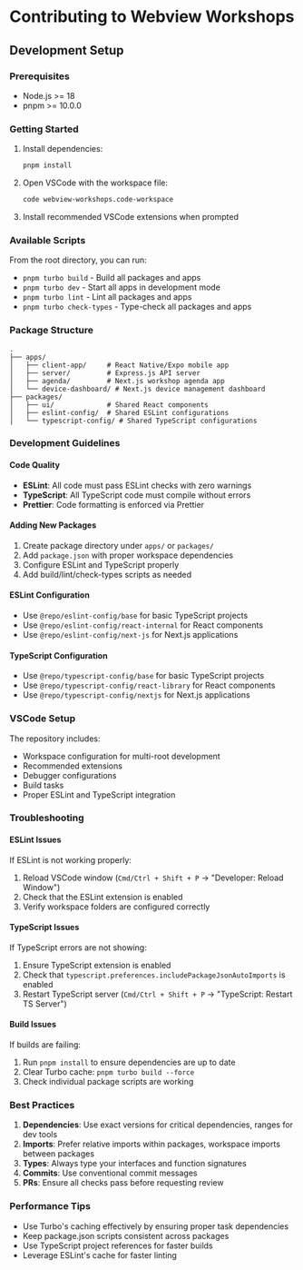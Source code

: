# Contributing to Webview Workshops

## Development Setup

### Prerequisites

- Node.js >= 18
- pnpm >= 10.0.0

### Getting Started

1. Install dependencies:

   ```bash
   pnpm install
   ```

2. Open VSCode with the workspace file:

   ```bash
   code webview-workshops.code-workspace
   ```

3. Install recommended VSCode extensions when prompted

### Available Scripts

From the root directory, you can run:

- `pnpm turbo build` - Build all packages and apps
- `pnpm turbo dev` - Start all apps in development mode
- `pnpm turbo lint` - Lint all packages and apps
- `pnpm turbo check-types` - Type-check all packages and apps

### Package Structure

```
.
├── apps/
│   ├── client-app/     # React Native/Expo mobile app
│   ├── server/         # Express.js API server
│   ├── agenda/         # Next.js workshop agenda app
│   └── device-dashboard/ # Next.js device management dashboard
├── packages/
│   ├── ui/             # Shared React components
│   ├── eslint-config/  # Shared ESLint configurations
│   └── typescript-config/ # Shared TypeScript configurations
```

### Development Guidelines

#### Code Quality

- **ESLint**: All code must pass ESLint checks with zero warnings
- **TypeScript**: All TypeScript code must compile without errors
- **Prettier**: Code formatting is enforced via Prettier

#### Adding New Packages

1. Create package directory under `apps/` or `packages/`
2. Add `package.json` with proper workspace dependencies
3. Configure ESLint and TypeScript properly
4. Add build/lint/check-types scripts as needed

#### ESLint Configuration

- Use `@repo/eslint-config/base` for basic TypeScript projects
- Use `@repo/eslint-config/react-internal` for React components
- Use `@repo/eslint-config/next-js` for Next.js applications

#### TypeScript Configuration

- Use `@repo/typescript-config/base` for basic TypeScript projects
- Use `@repo/typescript-config/react-library` for React components
- Use `@repo/typescript-config/nextjs` for Next.js applications

### VSCode Setup

The repository includes:

- Workspace configuration for multi-root development
- Recommended extensions
- Debugger configurations
- Build tasks
- Proper ESLint and TypeScript integration

### Troubleshooting

#### ESLint Issues

If ESLint is not working properly:

1. Reload VSCode window (`Cmd/Ctrl + Shift + P` → "Developer: Reload Window")
2. Check that the ESLint extension is enabled
3. Verify workspace folders are configured correctly

#### TypeScript Issues

If TypeScript errors are not showing:

1. Ensure TypeScript extension is enabled
2. Check that `typescript.preferences.includePackageJsonAutoImports` is enabled
3. Restart TypeScript server (`Cmd/Ctrl + Shift + P` → "TypeScript: Restart TS Server")

#### Build Issues

If builds are failing:

1. Run `pnpm install` to ensure dependencies are up to date
2. Clear Turbo cache: `pnpm turbo build --force`
3. Check individual package scripts are working

### Best Practices

1. **Dependencies**: Use exact versions for critical dependencies, ranges for dev tools
2. **Imports**: Prefer relative imports within packages, workspace imports between packages
3. **Types**: Always type your interfaces and function signatures
4. **Commits**: Use conventional commit messages
5. **PRs**: Ensure all checks pass before requesting review

### Performance Tips

- Use Turbo's caching effectively by ensuring proper task dependencies
- Keep package.json scripts consistent across packages
- Use TypeScript project references for faster builds
- Leverage ESLint's cache for faster linting
